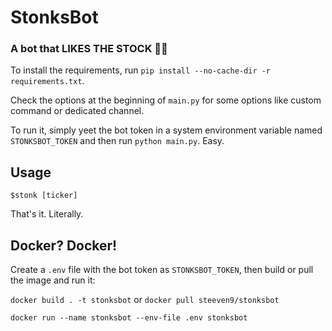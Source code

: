 # StonksBot

### A bot that LIKES THE STOCK 🚀🚀

To install the requirements, run `pip install --no-cache-dir -r requirements.txt`.

Check the options at the beginning of `main.py` for some options like custom command or dedicated channel.

To run it, simply yeet the bot token in a system environment variable named `STONKSBOT_TOKEN` and then run `python main.py`. Easy.


## Usage

`$stonk [ticker]`

That's it. Literally.


## Docker? Docker!

Create a `.env` file with the bot token as `STONKSBOT_TOKEN`, then build or pull the image and run it:

`docker build . -t stonksbot` or `docker pull steeven9/stonksbot`

`docker run --name stonksbot --env-file .env stonksbot`
